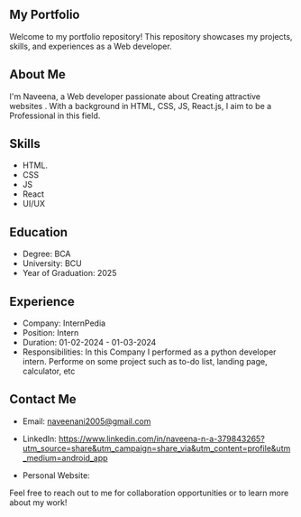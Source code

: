 ## My Portfolio

Welcome to my portfolio repository! This repository showcases my projects, skills, and experiences as a Web developer.

## About Me

I'm Naveena, a Web developer  passionate about Creating attractive websites . With a background in HTML, CSS, JS, React.js, I aim to be a Professional in this field.

## Skills

- HTML.
- CSS
- JS
- React
- UI/UX

## Education

- Degree: BCA
- University: BCU
- Year of Graduation: 2025

## Experience

- Company: InternPedia 
- Position: Intern
- Duration: 01-02-2024 - 01-03-2024
- Responsibilities: In this Company I performed as a python developer intern. Performe on some project such as to-do list, landing page, calculator, etc


## Contact Me

- Email: naveenani2005@gmail.com

- LinkedIn: https://www.linkedin.com/in/naveena-n-a-379843265?utm_source=share&utm_campaign=share_via&utm_content=profile&utm_medium=android_app

- Personal Website: 

Feel free to reach out to me for collaboration opportunities or to learn more about my work!
